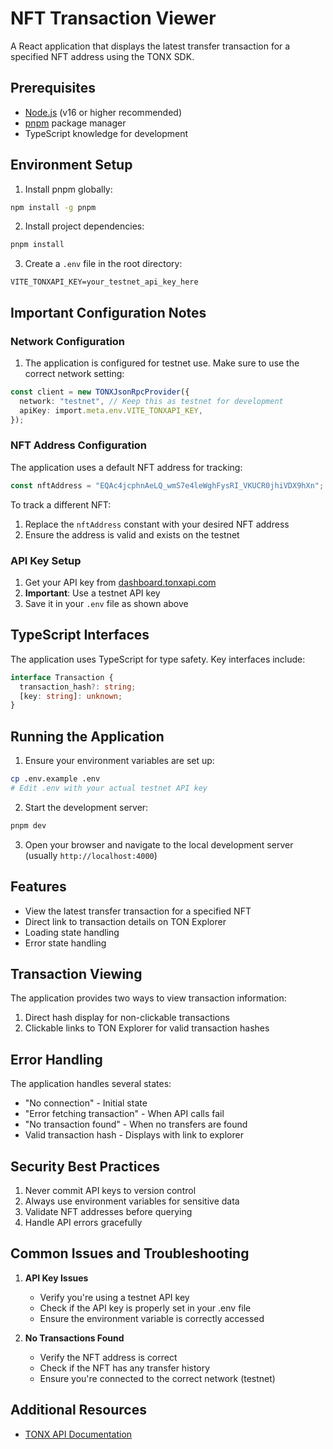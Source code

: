 # NFT Transaction Viewer

A React application that displays the latest transfer transaction for a specified NFT address using the TONX SDK.

## Prerequisites

- [Node.js](https://nodejs.org/) (v16 or higher recommended)
- [pnpm](https://pnpm.io/) package manager
- TypeScript knowledge for development

## Environment Setup

1. Install pnpm globally:
```bash
npm install -g pnpm
```

2. Install project dependencies:
```bash
pnpm install
```

3. Create a `.env` file in the root directory:
```env
VITE_TONXAPI_KEY=your_testnet_api_key_here
```

## Important Configuration Notes

### Network Configuration

1. The application is configured for testnet use. Make sure to use the correct network setting:
```typescript
const client = new TONXJsonRpcProvider({
  network: "testnet", // Keep this as testnet for development
  apiKey: import.meta.env.VITE_TONXAPI_KEY,
});
```

### NFT Address Configuration

The application uses a default NFT address for tracking:
```typescript
const nftAddress = "EQAc4jcphnAeLQ_wmS7e4leWghFysRI_VKUCR0jhiVDX9hXn";
```

To track a different NFT:
1. Replace the `nftAddress` constant with your desired NFT address
2. Ensure the address is valid and exists on the testnet

### API Key Setup

1. Get your API key from [dashboard.tonxapi.com](https://dashboard.tonxapi.com)
2. **Important**: Use a testnet API key
3. Save it in your `.env` file as shown above

## TypeScript Interfaces

The application uses TypeScript for type safety. Key interfaces include:

```typescript
interface Transaction {
  transaction_hash?: string;
  [key: string]: unknown;
}
```

## Running the Application

1. Ensure your environment variables are set up:
```bash
cp .env.example .env
# Edit .env with your actual testnet API key
```

2. Start the development server:
```bash
pnpm dev
```

3. Open your browser and navigate to the local development server (usually `http://localhost:4000`)

## Features

- View the latest transfer transaction for a specified NFT
- Direct link to transaction details on TON Explorer
- Loading state handling
- Error state handling

## Transaction Viewing

The application provides two ways to view transaction information:

1. Direct hash display for non-clickable transactions
2. Clickable links to TON Explorer for valid transaction hashes

## Error Handling

The application handles several states:
- "No connection" - Initial state
- "Error fetching transaction" - When API calls fail
- "No transaction found" - When no transfers are found
- Valid transaction hash - Displays with link to explorer

## Security Best Practices

1. Never commit API keys to version control
2. Always use environment variables for sensitive data
3. Validate NFT addresses before querying
4. Handle API errors gracefully

## Common Issues and Troubleshooting

1. **API Key Issues**
   - Verify you're using a testnet API key
   - Check if the API key is properly set in your .env file
   - Ensure the environment variable is correctly accessed

2. **No Transactions Found**
   - Verify the NFT address is correct
   - Check if the NFT has any transfer history
   - Ensure you're connected to the correct network (testnet)

## Additional Resources

- [TONX API Documentation](https://docs.tonxapi.com)
